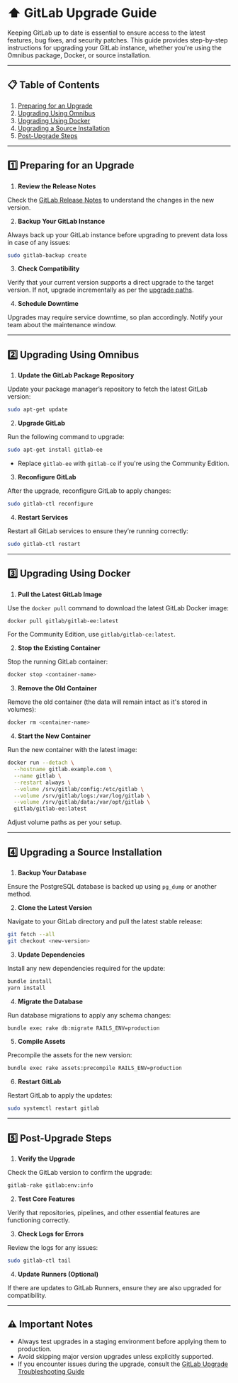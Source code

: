 # ⬆️ **GitLab Upgrade Guide**

Keeping GitLab up to date is essential to ensure access to the latest features, bug fixes, and security patches. This guide provides step-by-step instructions for upgrading your GitLab instance, whether you're using the Omnibus package, Docker, or source installation.

---

## 📋 **Table of Contents**

1. [Preparing for an Upgrade](#preparing-for-an-upgrade)
2. [Upgrading Using Omnibus](#upgrading-using-omnibus)
3. [Upgrading Using Docker](#upgrading-using-docker)
4. [Upgrading a Source Installation](#upgrading-a-source-installation)
5. [Post-Upgrade Steps](#post-upgrade-steps)

---

## 1️⃣ **Preparing for an Upgrade**

1. **Review the Release Notes**  

Check the [GitLab Release Notes](https://docs.gitlab.com/ee/releases/) to understand the changes in the new version.

2. **Backup Your GitLab Instance**  

Always back up your GitLab instance before upgrading to prevent data loss in case of any issues:
```bash
sudo gitlab-backup create
```

3. **Check Compatibility**  

Verify that your current version supports a direct upgrade to the target version. If not, upgrade incrementally as per the [upgrade paths](https://docs.gitlab.com/ee/update/#upgrade-paths).

4. **Schedule Downtime**  

Upgrades may require service downtime, so plan accordingly. Notify your team about the maintenance window.

---

## 2️⃣ **Upgrading Using Omnibus**

1. **Update the GitLab Package Repository**  

Update your package manager’s repository to fetch the latest GitLab version:
```bash
sudo apt-get update
```

2. **Upgrade GitLab**  

Run the following command to upgrade:
```bash
sudo apt-get install gitlab-ee
```

- Replace `gitlab-ee` with `gitlab-ce` if you're using the Community Edition.

3. **Reconfigure GitLab**  

After the upgrade, reconfigure GitLab to apply changes:
```bash
sudo gitlab-ctl reconfigure
```

4. **Restart Services**  

Restart all GitLab services to ensure they’re running correctly:
```bash
sudo gitlab-ctl restart
```

---

## 3️⃣ **Upgrading Using Docker**

1. **Pull the Latest GitLab Image**  

Use the `docker pull` command to download the latest GitLab Docker image:
```bash
docker pull gitlab/gitlab-ee:latest
```

For the Community Edition, use `gitlab/gitlab-ce:latest`.

2. **Stop the Existing Container**  

Stop the running GitLab container:
```bash
docker stop <container-name>
```

3. **Remove the Old Container**  

Remove the old container (the data will remain intact as it's stored in volumes):
```bash
docker rm <container-name>
```

4. **Start the New Container**  

Run the new container with the latest image:
```bash
docker run --detach \
  --hostname gitlab.example.com \
  --name gitlab \
  --restart always \
  --volume /srv/gitlab/config:/etc/gitlab \
  --volume /srv/gitlab/logs:/var/log/gitlab \
  --volume /srv/gitlab/data:/var/opt/gitlab \
  gitlab/gitlab-ee:latest
```

Adjust volume paths as per your setup.

---

## 4️⃣ **Upgrading a Source Installation**

1. **Backup Your Database**  

Ensure the PostgreSQL database is backed up using `pg_dump` or another method.

2. **Clone the Latest Version**  

Navigate to your GitLab directory and pull the latest stable release:
```bash
git fetch --all
git checkout <new-version>
```

3. **Update Dependencies**  

Install any new dependencies required for the update:
```bash
bundle install
yarn install
```

4. **Migrate the Database**  

Run database migrations to apply any schema changes:
```bash
bundle exec rake db:migrate RAILS_ENV=production
```

5. **Compile Assets**  

Precompile the assets for the new version:
```bash
bundle exec rake assets:precompile RAILS_ENV=production
```

6. **Restart GitLab**  

Restart GitLab to apply the updates:
```bash
sudo systemctl restart gitlab
```

---

## 5️⃣ **Post-Upgrade Steps**

1. **Verify the Upgrade**  

Check the GitLab version to confirm the upgrade:
```bash
gitlab-rake gitlab:env:info
```

2. **Test Core Features**  

Verify that repositories, pipelines, and other essential features are functioning correctly.

3. **Check Logs for Errors**  

Review the logs for any issues:
```bash
sudo gitlab-ctl tail
```

4. **Update Runners (Optional)**  

If there are updates to GitLab Runners, ensure they are also upgraded for compatibility.

---

## ⚠️ **Important Notes**

- Always test upgrades in a staging environment before applying them to production.
- Avoid skipping major version upgrades unless explicitly supported.
- If you encounter issues during the upgrade, consult the [GitLab Upgrade Troubleshooting Guide](https://docs.gitlab.com/ee/update/#troubleshooting)
